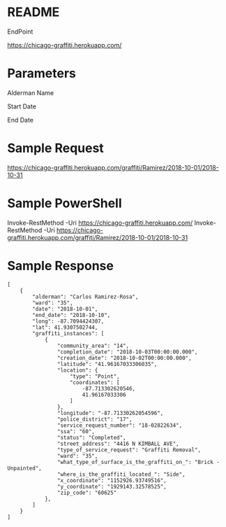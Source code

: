 # README

EndPoint

https://chicago-graffiti.herokuapp.com/
# Parameters

Alderman Name

Start Date

End Date

# Sample Request 

https://chicago-graffiti.herokuapp.com/graffiti/Ramirez/2018-10-01/2018-10-31

# Sample PowerShell

 Invoke-RestMethod -Uri https://chicago-graffiti.herokuapp.com/
 Invoke-RestMethod -Uri https://chicago-graffiti.herokuapp.com/graffiti/Ramirez/2018-10-01/2018-10-31

# Sample Response

```
[
    {
        "alderman": "Carlos Ramirez-Rosa",
        "ward": "35",
        "date": "2018-10-01",
        "end_date": "2018-10-10",
        "long": -87.7094424307,
        "lat": 41.9307502744,
        "graffiti_instances": [
            {
                "community_area": "14",
                "completion_date": "2018-10-03T00:00:00.000",
                "creation_date": "2018-10-02T00:00:00.000",
                "latitude": "41.96167033306035",
                "location": {
                    "type": "Point",
                    "coordinates": [
                        -87.713302620546,
                        41.96167033306
                    ]
                },
                "longitude": "-87.71330262054596",
                "police_district": "17",
                "service_request_number": "18-02822634",
                "ssa": "60",
                "status": "Completed",
                "street_address": "4416 N KIMBALL AVE",
                "type_of_service_request": "Graffiti Removal",
                "ward": "35",
                "what_type_of_surface_is_the_graffiti_on_": "Brick - Unpainted",
                "where_is_the_graffiti_located_": "Side",
                "x_coordinate": "1152926.93749516",
                "y_coordinate": "1929143.32578525",
                "zip_code": "60625"
            },
        ]
    }
]
```
